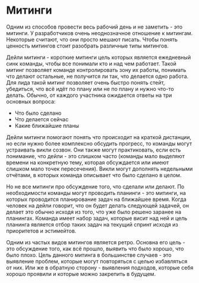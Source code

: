 # Митинги

Одним из способов провести весь рабочий день и не заметить - это митинги. У разработчиков очень неоднозначное отношение к митингам. Некоторые считают, что они просто мешают писать. Чтобы понять ценность митингов стоит разобрать различные типы митингов.

Дейли митинги - короткие митинги цель которых является ежедневный синк команды, чтобы все понимали кто и над чем работает. Такой митинг позволяет команде контролировать зону их работы, понимать что делают остальные, не получится ли так, что делается одно работа. Для лида такой митинг позволяет очень быстро понять стейт, убедиться, что всё идёт по плану или не по плану и нужно что-то делать. Обычно, от каждого участника ожидается ответы на три основных вопроса:

- Что было сделано
- Что делается сейчас
- Какие ближайшие планы

Дейли митинги помогают понять что происходит на краткой дистанции, но если нужно более комплексно обсудить прогресс, то команды могут устраивать викли созвон. Они также могут практиковать, если есть понимание, что дейли - это слишком часто (команды мало выделяют времени на конкретную тему, которая обсуждается или имеют слишком мало точек пересечения). Викли могут дополнять недельными отчётами, в которых команда описывает что было сделано в целом.

Но не все митинги про обсуждение того, что сделали или делают. По необходимости команды могут проводить планинги - это митинги, на которых проводится планирование задач на ближайшее время. Когда человек на дейли говорит, что он будет делать следующей задачей, он делает это обычно исходя из того, что уже было решено заранее на планингах. Команда имеет набор задач, которые висит над ней и цель планинга является отбор таких задач на текущий спринт исходя из приоритетов и эстимейтов. 

Одним из частых видов митингов является ретро. Основна его цель - это обсуждение того, как всё прошло, выявить что было хорошо, что было плохо. Цель данного митинга в большинстве случаев - это выявление проблем, которые могут повторяться с целью избавляться от них. Или же в обратную сторону - выявления подходов, которые себя хорошо проявили и которые можно закрепить в будущем.
